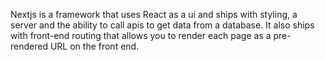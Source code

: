 Nextjs is a framework that uses React as a ui and ships with styling, a server and the ability to call apis to get data from a database. It also ships with front-end routing that allows you to render each page as a pre-rendered URL on the front end.